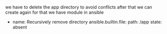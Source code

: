 we have to delete the app directory to avoid conflicts after that we can create again for that we have module in ansible
- name: Recursively remove directory
  ansible.builtin.file:
    path: /app
    state: absent
